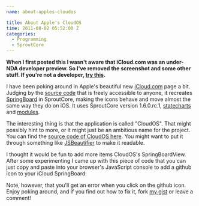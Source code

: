 ```yaml
---
name: about-apples-cloudos

title: About Apple's CloudOS
time: 2011-08-02 05:52:00 Z
categories:
  - Programming
  - SproutCore
---
```


<p style="font-weight: bold">When I first posted this I wasn't aware that iCloud.com was an under-NDA developer preview. So I've removed the screenshot and some other stuff. If you're not a developer, <a href="https://twitter.com/#!/devongovett/status/98420359837130752">try this</a>.</p>
<p>I have been poking around in Apple's beautiful new <a href="http://www.icloud.com">iCloud.com</a> page a bit. Judging by the <a href="https://www.icloud.com/system/cloudos/en-us/952/javascript-packed.js">source code</a> that is freely accessible to anyone, it recreates <a href="http://en.wikipedia.org/wiki/SpringBoard">SpringBoard</a> in SproutCore, making the icons behave and move almost the same way they do on iOS. It uses SproutCore version 1.6.0.rc.1, <a href="http://blog.sproutcore.com/statecharts-in-sproutcore/">statecharts</a> and <a href="http://groups.google.com/group/sproutcore/browse_thread/thread/70ccfb52f352a9c2?pli=1">modules</a>.</p>
<p>The interesting thing is that the application is called &quot;CloudOS&quot;. That might possibly hint to more, or it might just be an ambitious name for the project. You can find the <a href="https://www.icloud.com/system/cloudos/en-us/952/javascript-packed.js">source code of CloudOS here</a>. You might want to put it through something like <a href="http://jsbeautifier.org/">JSBeautifier</a> to make it readable.</p>
<p>I thought it would be fun to add more items CloudOS's SpringBoardView. After some experimenting I came up with this piece of code that you can just copy and paste into your browser's JavaScript console to add a github icon to your iCloud SpringBoard:<br/>
  <script src="https://gist.github.com/1119870.js"> </script>
</p>
<p>Note, however, that you'll get an error when you click on the github icon. Enjoy poking around, and if you find out how to fix it, fork <a href="https://gist.github.com/1119870">my gist</a> or leave a comment!
  </p>
